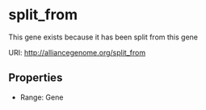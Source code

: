 # split_from

This gene exists because it has been split from this gene

URI: http://alliancegenome.org/split_from



<!-- no inheritance hierarchy -->


## Properties

 * Range: Gene


